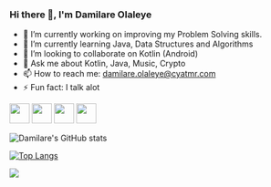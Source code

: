 ### Hi there 👋, I'm Damilare Olaleye

- 🔭 I’m currently working on improving my Problem Solving skills.
- 🌱 I’m currently learning Java, Data Structures and Algorithms
- 👯 I’m looking to collaborate on Kotlin (Android)
- 💬 Ask me about Kotlin, Java, Music, Crypto
- 📫 How to reach me: damilare.olaleye@cyatmr.com
- ⚡ Fun fact: I talk alot 

<p float="left">
  <img src="https://www.logolynx.com/images/logolynx/b1/b1905f96c3a69abfbb8ac5b5995b3d87.jpeg" width="35" height="35" />
  <img src="https://cms-assets.tutsplus.com/uploads/users/1499/posts/29744/preview_image/kotlin.jpg" width="35" height="35" /> 
  <img src="https://git-scm.com/images/logos/downloads/Git-Icon-1788C.png" width="35" height="35"/>
  <img src="https://cdn.dribbble.com/users/66221/screenshots/1655593/html5.png" width="35" height="35"/>
</p>

![Damilare's GitHub stats](https://github-readme-stats.vercel.app/api?username=damilare-olaleye&show_icons=true&theme=merko)

[![Top Langs](https://github-readme-stats.vercel.app/api/top-langs/?username=damilare-olaleye&langs_count=8)](https://github.com/damilare-olaleye/github-readme-stats)

![](https://komarev.com/ghpvc/?username=damilare-olaleye&label=Profile+Views)

